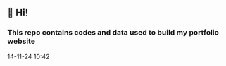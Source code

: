 ## 👋 Hi!
### This repo contains codes and data used to build my portfolio website

14-11-24 10:42







